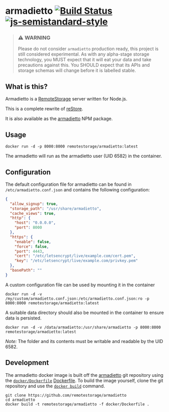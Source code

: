 # armadietto [![Build Status](https://secure.travis-ci.org/remotestorage/armadietto.svg)](http://travis-ci.org/remotestorage/armadietto) [![js-semistandard-style](https://img.shields.io/badge/code%20style-semistandard-brightgreen.svg?style=flat-square)](https://github.com/Flet/semistandard)

> ### :warning: WARNING
> Please do not consider `armadietto` production ready, this project is still
> considered experimental.  As with any alpha-stage storage technology, you
> MUST expect that it will eat your data and take precautions against this. You
> SHOULD expect that its APIs and storage schemas will change before it is
> labelled stable.

## What is this?

Armadietto is a [RemoteStorage](https://remotestorage.io) server written for Node.js.

This is a complete rewrite of [reStore](https://github.com/jcoglan/restore).

It is also available as the
[armadietto](https://www.npmjs.com/package/armadietto) NPM package.

## Usage

```
docker run -d -p 8000:8000 remotestorage/armadietto:latest
```

The armadietto will run as the armadietto user (UID 6582) in the container.

## Configuration

The default configuration file for armadietto can be found in
`/etc/armadietto.conf.json` and contains the following configuration:

```json
{
  "allow_signup": true,
  "storage_path": "/usr/share/armadietto",
  "cache_views": true,
  "http": {
    "host": "0.0.0.0",
    "port": 8000
  },
  "https": {
    "enable": false,
    "force": false,
    "port": 4443,
    "cert": "/etc/letsencrypt/live/example.com/cert.pem",
    "key": "/etc/letsencrypt/live/example.com/privkey.pem"
  },
  "basePath": ""
}
```

A custom configuration file can be used by mounting it in the container

```
docker run -d -v /my/custom/armadietto.conf.json:/etc/armadietto.conf.json:ro -p 8000:8000 remotestorage/armadietto:latest
```

A suitable data directory should also be mounted in the container to
ensure data is persisted.

```
docker run -d -v /data/armadietto:/usr/share/armadietto -p 8000:8000 remotestorage/armadietto:latest
```

*Note:* The folder and its contents must be writable and readable by the UID
6582.

## Development

The armadietto docker image is built off the
[armadietto](https://github.com/remotestorage/armadietto) git repository
using the [`docker/Dockerfile`](https://github.com/remotestorage/armadietto/blob/master/docker/Dockerfile)
[Dockerfile](https://docs.docker.com/engine/reference/builder/). To build
the image yourself, clone the git repository and use the
[`docker build`](https://docs.docker.com/engine/reference/commandline/build/) command.

```
git clone https://github.com/remotestorage/armadietto
cd armadietto
docker build -t remotestorage/armadietto -f docker/Dockerfile .
```
